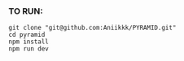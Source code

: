 ### TO RUN:
```
git clone "git@github.com:Aniikkk/PYRAMID.git"
cd pyramid
npm install
npm run dev
```
